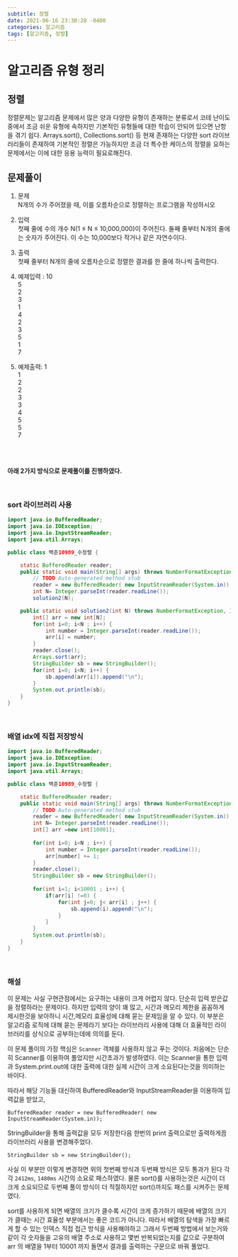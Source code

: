 ```yaml
---
subtitle: 정렬
date: 2021-06-16 23:30:28 -0400
categories: 알고리즘
tags: [알고리즘, 정렬]
---
```


# 알고리즘 유형 정리

## 정렬

정렬문제는 알고리즘 문제에서 많은 양과 다양한 유형이 존재하는 분류로서 코테 난이도 중에서 조금 쉬운 유형에 속하지만 기본적인 유형들에 대한 학습이 안되어 있으면 난항을 겪기 쉽다.
Arrays.sort(), Collections.sort() 등 현재 존재하는 다양한 sort 라이브러리들이 존재하여 기본적인 정렬은 가능하지만 조금 더 특수한 케이스의 정렬을 요하는 문제에서는 이에 대한 응용 능력이 필요로해진다.
<br>


## 문제풀이

1. 문제 <br>
N개의 수가 주어졌을 때, 이를 오름차순으로 정렬하는 프로그램을 작성하시오


2. 입력 <br>
첫째 줄에 수의 개수 N(1 ≤ N ≤ 10,000,000)이 주어진다. 둘째 줄부터 N개의 줄에는 숫자가 주어진다. 이 수는 10,000보다 작거나 같은 자연수이다.

2. 출력 <br>
첫째 줄부터 N개의 줄에 오름차순으로 정렬한 결과를 한 줄에 하나씩 출력한다.



1. 예제입력 :
10 <br>
5<br>
2<br>
3<br>
1<br>
4<br>
2<br>
3<br>
5<br>
1<br>
7<br>

1. 예제출력:
1<br>
1<br>
2<br>
2<br>
3<br>
3<br>
4<br>
5<br>
5<br>
7<br>

<br>
<br>

**아래 2가지 방식으로 문제풀이를 진행하였다.**

<br>

### sort 라이브러리 사용


```JAVA
import java.io.BufferedReader;
import java.io.IOException;
import java.io.InputStreamReader;
import java.util.Arrays;

public class 백준10989_수정렬 {

	static BufferedReader reader;
	public static void main(String[] args) throws NumberFormatException, IOException {
		// TODO Auto-generated method stub
		reader = new BufferedReader( new InputStreamReader(System.in));
		int N= Integer.parseInt(reader.readLine());
		solution2(N);

	public static void solution2(int N) throws NumberFormatException, IOException {
		int[] arr = new int[N];
		for(int i=0; i<N ; i++) {
			int number = Integer.parseInt(reader.readLine());
			arr[i] = number;
		}
		reader.close();
		Arrays.sort(arr);
		StringBuilder sb = new StringBuilder();
		for(int i=0; i<N; i++) {
			sb.append(arr[i]).append("\n");
		}
		System.out.println(sb);
	}
}

```
<br>

### 배열 idx에 직접 저장방식

```JAVA
import java.io.BufferedReader;
import java.io.IOException;
import java.io.InputStreamReader;
import java.util.Arrays;

public class 백준10989_수정렬 {

	static BufferedReader reader;
	public static void main(String[] args) throws NumberFormatException, IOException {
		// TODO Auto-generated method stub
		reader = new BufferedReader( new InputStreamReader(System.in));
		int N= Integer.parseInt(reader.readLine());
		int[] arr =new int[10001];
		
		for(int i=0; i<N ; i++) {
			int number = Integer.parseInt(reader.readLine());
			arr[number] += 1;
		}
		reader.close();
	 	StringBuilder sb = new StringBuilder();
		
		for(int i=1; i<10001 ; i++) {
			if(arr[i] !=0) {
				for(int j=0; j< arr[i] ; j++) {
					sb.append(i).append("\n");
				}
			}
		}
		System.out.println(sb);
	}
}


```
<br>


### 해설
이 문제는 사실 구현관점에서는 요구하는 내용이 크게 어렵지 않다. 단순히 입력 받은값을 정렬하라는 문제이다. 하지만 입력의 양이 꽤 많고, 시간과 메모리 제한을 꼼꼼하게 제시한것을 보아하니 시간,메모리 효율성에 대해 묻는 문제임을 알 수 있다. 이 부분은 알고리즘 로직에 대해 묻는 문제라기 보다는 라이브러리 사용에 대해 더 효율적인 라이브러리를 상식으로 공부하는데에 의의를 둔다.<br>

이 문제 풀이의 가장 핵심은 `Scanner` 객체를 사용하지 않고 푸는 것이다. 처음에는 단순히 Scanner를 이용하여 풀었지만 시간초과가 발생하였다. 이는 Scanner을 통한 입력과 System.print.out에 대한 출력에 대한 실제 시간이 크게 소요된다는것을 의미하는 바이다.
<br>

따라서 해당 기능들 대신하여 BufferedReader와 InputStreamReader을 이용하여 입력값을 받았고,

```
BufferedReader reader = new BufferedReader( new InputStreamReader(System.in));
```

StringBuilder을 통해 출력값을 모두 저장한다음 한번의 print 출력으로만 출력하게끔 라이브러리 사용을 변경해주었다.

```
StringBuilder sb = new StringBuilder();
```

사실 이 부분만 이렇게 변경하면 위의 첫번째 방식과 두번째 방식은 모두 통과가 된다
각각 `2412ms`,  `1480ms`  시간의 소요로 패스하였다.
물론 sort()를 사용하는것은 시간이 더 크게 소요되므로 두번째 풀이 방식이 더 적절하지만 sort()까지도 패스를 시켜주는 문제였다.

sort를 사용하게 되면 배열의 크기가 클수록 시간이 크게 증가하기 때문에 배열의 크기가 클때는 시간 효율성 부분에서는 좋은 코드가 아니다. 따라서 배열의 탐색을 가장 빠르게 할 수 있는 인덱스 직접 접근 방식을 사용해야하고 그래서 두번째 방법에서 보는거와 같이 각 숫자들을 고유의 배열 주소로 사용하고 몇번 반복되었는지를 값으로 구분하여 arr 의 배열을 1부터 10001 까지 돌면서 결과를 출력하는 구문으로 바꿔 풀었다.
